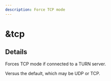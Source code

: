 ```yaml
---
description: Force TCP mode
---
```


# \&tcp

## Details

Forces TCP mode if connected to a TURN server.

Versus the default, which may be UDP or TCP.
